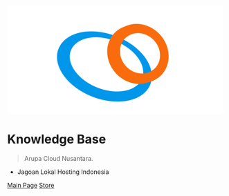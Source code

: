![logo](_media/arupacolorsmall.png)

# Knowledge Base <small></small>

> Arupa Cloud Nusantara.

- Jagoan Lokal Hosting Indonesia

[Main Page](https://arupa.id/)
[Store](https://store.arupa.id/)
